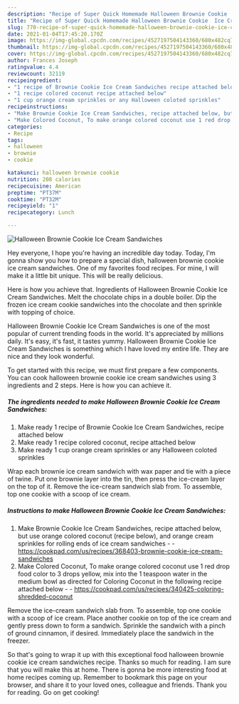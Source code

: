 ```yaml
---
description: "Recipe of Super Quick Homemade Halloween Brownie Cookie  Ice Cream Sandwiches"
title: "Recipe of Super Quick Homemade Halloween Brownie Cookie  Ice Cream Sandwiches"
slug: 770-recipe-of-super-quick-homemade-halloween-brownie-cookie-ice-cream-sandwiches
date: 2021-01-04T17:45:20.170Z
image: https://img-global.cpcdn.com/recipes/4527197504143360/680x482cq70/halloween-brownie-cookie-ice-cream-sandwiches-recipe-main-photo.jpg
thumbnail: https://img-global.cpcdn.com/recipes/4527197504143360/680x482cq70/halloween-brownie-cookie-ice-cream-sandwiches-recipe-main-photo.jpg
cover: https://img-global.cpcdn.com/recipes/4527197504143360/680x482cq70/halloween-brownie-cookie-ice-cream-sandwiches-recipe-main-photo.jpg
author: Frances Joseph
ratingvalue: 4.4
reviewcount: 32119
recipeingredient:
- "1 recipe of Brownie Cookie Ice Cream Sandwiches recipe attached below"
- "1 recipe colored coconut recipe attached below"
- "1 cup orange cream sprinkles or any Halloween coloted sprinkles"
recipeinstructions:
- "Make Brownie Cookie Ice Cream Sandwiches, recipe attached below, but use orange colored coconut (recipe below), and orange cream sprinkles for rolling ends of ice cream sandwiches  https://cookpad.com/us/recipes/368403-brownie-cookie-ice-cream-sandwiches"
- "Make Colored Coconut, To make orange colored coconut use 1 red drop food color to 3 drops yellow, mix into the 1 teaspoon water in the medium bowl as directed for Coloring Coconut in the following recipe attached below  https://cookpad.com/us/recipes/340425-coloring-shredded-coconut"
categories:
- Recipe
tags:
- halloween
- brownie
- cookie

katakunci: halloween brownie cookie 
nutrition: 208 calories
recipecuisine: American
preptime: "PT37M"
cooktime: "PT32M"
recipeyield: "1"
recipecategory: Lunch

---
```



![Halloween Brownie Cookie  Ice Cream Sandwiches](https://img-global.cpcdn.com/recipes/4527197504143360/680x482cq70/halloween-brownie-cookie-ice-cream-sandwiches-recipe-main-photo.jpg)

Hey everyone, I hope you're having an incredible day today. Today, I'm gonna show you how to prepare a special dish, halloween brownie cookie  ice cream sandwiches. One of my favorites food recipes. For mine, I will make it a little bit unique. This will be really delicious.

Here is how you achieve that. Ingredients of Halloween Brownie Cookie Ice Cream Sandwiches. Melt the chocolate chips in a double boiler. Dip the frozen ice cream cookie sandwiches into the chocolate and then sprinkle with topping of choice.

Halloween Brownie Cookie  Ice Cream Sandwiches is one of the most popular of current trending foods in the world. It's appreciated by millions daily. It's easy, it's fast, it tastes yummy. Halloween Brownie Cookie  Ice Cream Sandwiches is something which I have loved my entire life. They are nice and they look wonderful.


To get started with this recipe, we must first prepare a few components. You can cook halloween brownie cookie  ice cream sandwiches using 3 ingredients and 2 steps. Here is how you can achieve it.

<!--inarticleads1-->

##### The ingredients needed to make Halloween Brownie Cookie  Ice Cream Sandwiches:

1. Make ready 1 recipe of Brownie Cookie Ice Cream Sandwiches, recipe attached below
1. Make ready 1 recipe colored coconut, recipe attached below
1. Make ready 1 cup orange cream sprinkles or any Halloween coloted sprinkles


Wrap each brownie ice cream sandwich with wax paper and tie with a piece of twine. Put one brownie layer into the tin, then press the ice-cream layer on the top of it. Remove the ice-cream sandwich slab from. To assemble, top one cookie with a scoop of ice cream. 

<!--inarticleads2-->

##### Instructions to make Halloween Brownie Cookie  Ice Cream Sandwiches:

1. Make Brownie Cookie Ice Cream Sandwiches, recipe attached below, but use orange colored coconut (recipe below), and orange cream sprinkles for rolling ends of ice cream sandwiches -  - https://cookpad.com/us/recipes/368403-brownie-cookie-ice-cream-sandwiches
1. Make Colored Coconut, To make orange colored coconut use 1 red drop food color to 3 drops yellow, mix into the 1 teaspoon water in the medium bowl as directed for Coloring Coconut in the following recipe attached below -  - https://cookpad.com/us/recipes/340425-coloring-shredded-coconut


Remove the ice-cream sandwich slab from. To assemble, top one cookie with a scoop of ice cream. Place another cookie on top of the ice cream and gently press down to form a sandwich. Sprinkle the sandwich with a pinch of ground cinnamon, if desired. Immediately place the sandwich in the freezer. 

So that's going to wrap it up with this exceptional food halloween brownie cookie  ice cream sandwiches recipe. Thanks so much for reading. I am sure that you will make this at home. There is gonna be more interesting food at home recipes coming up. Remember to bookmark this page on your browser, and share it to your loved ones, colleague and friends. Thank you for reading. Go on get cooking!

